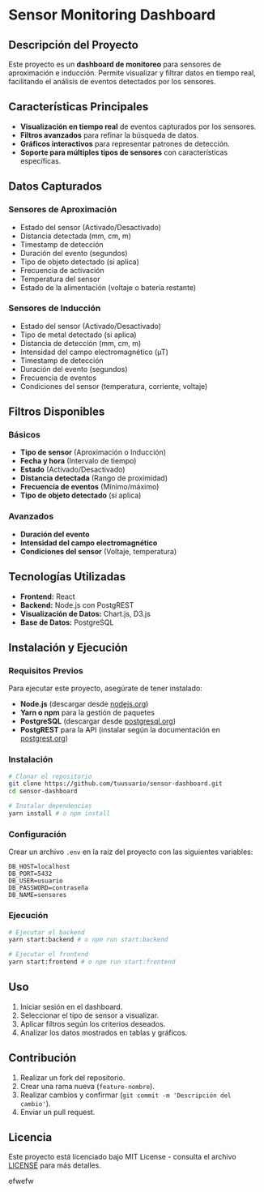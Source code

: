 # Sensor Monitoring Dashboard

## Descripción del Proyecto

Este proyecto es un **dashboard de monitoreo** para sensores de aproximación e inducción. Permite visualizar y filtrar datos en tiempo real, facilitando el análisis de eventos detectados por los sensores.

## Características Principales

- **Visualización en tiempo real** de eventos capturados por los sensores.
- **Filtros avanzados** para refinar la búsqueda de datos.
- **Gráficos interactivos** para representar patrones de detección.
- **Soporte para múltiples tipos de sensores** con características específicas.

## Datos Capturados

### Sensores de Aproximación

- Estado del sensor (Activado/Desactivado)
- Distancia detectada (mm, cm, m)
- Timestamp de detección
- Duración del evento (segundos)
- Tipo de objeto detectado (si aplica)
- Frecuencia de activación
- Temperatura del sensor
- Estado de la alimentación (voltaje o batería restante)

### Sensores de Inducción

- Estado del sensor (Activado/Desactivado)
- Tipo de metal detectado (si aplica)
- Distancia de detección (mm, cm, m)
- Intensidad del campo electromagnético (µT)
- Timestamp de detección
- Duración del evento (segundos)
- Frecuencia de eventos
- Condiciones del sensor (temperatura, corriente, voltaje)

## Filtros Disponibles

### Básicos

- **Tipo de sensor** (Aproximación o Inducción)
- **Fecha y hora** (Intervalo de tiempo)
- **Estado** (Activado/Desactivado)
- **Distancia detectada** (Rango de proximidad)
- **Frecuencia de eventos** (Mínimo/máximo)
- **Tipo de objeto detectado** (si aplica)

### Avanzados

- **Duración del evento**
- **Intensidad del campo electromagnético**
- **Condiciones del sensor** (Voltaje, temperatura)

## Tecnologías Utilizadas

- **Frontend:** React
- **Backend:** Node.js con PostgREST
- **Visualización de Datos:** Chart.js, D3.js
- **Base de Datos:** PostgreSQL

## Instalación y Ejecución

### Requisitos Previos

Para ejecutar este proyecto, asegúrate de tener instalado:

- **Node.js** (descargar desde [nodejs.org](https://nodejs.org/))
- **Yarn o npm** para la gestión de paquetes
- **PostgreSQL** (descargar desde [postgresql.org](https://www.postgresql.org/))
- **PostgREST** para la API (instalar según la documentación en [postgrest.org](https://postgrest.org/))

### Instalación

```sh
# Clonar el repositorio
git clone https://github.com/tuusuario/sensor-dashboard.git
cd sensor-dashboard

# Instalar dependencias
yarn install # o npm install
```

### Configuración

Crear un archivo `.env` en la raíz del proyecto con las siguientes variables:

```env
DB_HOST=localhost
DB_PORT=5432
DB_USER=usuario
DB_PASSWORD=contraseña
DB_NAME=sensores
```

### Ejecución

```sh
# Ejecutar el backend
yarn start:backend # o npm run start:backend

# Ejecutar el frontend
yarn start:frontend # o npm run start:frontend
```

## Uso

1. Iniciar sesión en el dashboard.
2. Seleccionar el tipo de sensor a visualizar.
3. Aplicar filtros según los criterios deseados.
4. Analizar los datos mostrados en tablas y gráficos.

## Contribución

1. Realizar un fork del repositorio.
2. Crear una rama nueva (`feature-nombre`).
3. Realizar cambios y confirmar (`git commit -m 'Descripción del cambio'`).
4. Enviar un pull request.

## Licencia

Este proyecto está licenciado bajo MIT License - consulta el archivo [LICENSE](LICENSE) para más detalles.

efwefw

